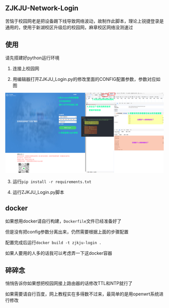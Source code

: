 ## ZJKJU-Network-Login
苦恼于校园网老是把设备踢下线导致网络波动，故制作此脚本，理论上锐捷登录是通用的，使用于新湖校区升级后的校园网，麻章校区网络没测速过

## 使用
请先搭建好python运行环境

1. 连接上校园网

2. 用编辑器打开ZJKJU_Login.py的修改里面的CONFIG配置参数，参数对应如图

![Image](https://raw.githubusercontent.com/YaYa404/ZJKJU-Network-Login/refs/heads/main/config.png)

3. 运行<code>pip install -r requirements.txt</code>

4. 运行ZJKJU_Login.py脚本

## docker
如果想用docker请自行构建，<code>Dockerfile</code>文件已经准备好了

但是没有把config参数分离出来，仍然需要根据上面的步骤配置

配置完成后运行<code>docker build -t zjkju-login .</code>

如果人要用的人多的话我可以考虑弄一下这docker容器

## 碎碎念
悄悄告诉你如果想把校园网接上路由器的话修改TTL和NTP就行了

如果需要请自行百度，网上教程实在多得数不过来，最简单的是用openwrt系统进行修改
